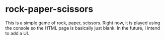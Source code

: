 # rock-paper-scissors

This is a simple game of rock, paper, scissors. Right now, it is played using the console so the HTML page is basically just blank. In the future, I intend to add a UI.